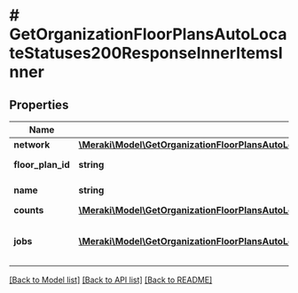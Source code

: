 # # GetOrganizationFloorPlansAutoLocateStatuses200ResponseInnerItemsInner

## Properties

Name | Type | Description | Notes
------------ | ------------- | ------------- | -------------
**network** | [**\Meraki\Model\GetOrganizationFloorPlansAutoLocateStatuses200ResponseInnerItemsInnerNetwork**](GetOrganizationFloorPlansAutoLocateStatuses200ResponseInnerItemsInnerNetwork.md) |  | [optional]
**floor_plan_id** | **string** | Floor plan ID | [optional]
**name** | **string** | Floor plan name | [optional]
**counts** | [**\Meraki\Model\GetOrganizationFloorPlansAutoLocateStatuses200ResponseInnerItemsInnerCounts**](GetOrganizationFloorPlansAutoLocateStatuses200ResponseInnerItemsInnerCounts.md) |  | [optional]
**jobs** | [**\Meraki\Model\GetOrganizationFloorPlansAutoLocateStatuses200ResponseInnerItemsInnerJobsInner[]**](GetOrganizationFloorPlansAutoLocateStatuses200ResponseInnerItemsInnerJobsInner.md) | The most recent job for this floor plan | [optional]

[[Back to Model list]](../../README.md#models) [[Back to API list]](../../README.md#endpoints) [[Back to README]](../../README.md)

